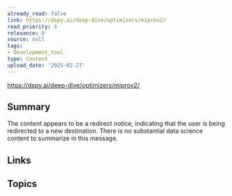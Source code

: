 ```yaml
---
already_read: false
link: https://dspy.ai/deep-dive/optimizers/miprov2/
read_priority: 4
relevance: 0
source: null
tags:
- Development_tool
type: Content
upload_date: '2025-02-27'
---
```


https://dspy.ai/deep-dive/optimizers/miprov2/
## Summary

The content appears to be a redirect notice, indicating that the user is being redirected to a new destination. There is no substantial data science content to summarize in this message.
## Links


## Topics